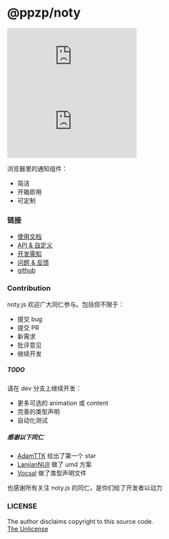# @ppzp/noty
[![license](https://img.shields.io/github/license/ppz-pro/noty.js)](https://github.com/ppz-pro/noty.js/blob/main/LICENSE)
[![release](https://img.shields.io/github/release/ppz-pro/noty.js)](https://github.com/ppz-pro/noty.js/releases)

浏览器里的通知组件：
+ 简洁
+ 开箱即用
+ 可定制

### 链接
+ [使用文档](https://ppz-pro.github.io/noty.js/docs/)
+ [API & 自定义](https://github.com/ppz-pro/noty.js/blob/main/docs/custom.md)
+ [开发需知](https://github.com/ppz-pro/noty.js/blob/main/docs/dev.md)
+ [问题 & 反馈](https://github.com/ppz-pro/noty.js/issues)
+ [github](https://github.com/ppz-pro/noty.js)

### Contribution
noty.js 欢迎广大同仁参与。包括但不限于：
+ 提交 bug
+ 提交 PR
+ 新需求
+ 批评意见
+ 继续开发

##### TODO
请在 dev 分支上继续开发：
+ 更多可选的 animation 或 content
+ 完善的类型声明
+ 自动化测试

##### 感谢以下同仁
+ [AdamTTK](https://github.com/adamTTK) 给出了第一个 star
+ [LanjianNUll](https://github.com/LanjianNUll) 做了 umd 方案
+ [Vocsal](https://github.com/Vocsal) 做了类型声明文件

也感谢所有关注 noty.js 的同仁，是你们给了开发者以动力

### LICENSE
The author disclaims copyright to this source code.  
[The Unlicense](https://unlicense.org/)